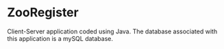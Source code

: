 # ZooRegister
Client-Server application coded using Java. The database associated with this application is a mySQL database.
